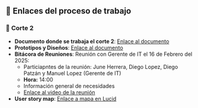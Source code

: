 ## 🔗 **Enlaces del proceso de trabajo**

### 📂 **Corte 2**

- **Documento donde se trabaja el corte 2**: [Enlace al documento](https://uvggt-my.sharepoint.com/:w:/g/personal/pat23525_uvg_edu_gt/EX0puIQyWSNLkuhq-kB1jFcB3HwwzqMuMs9xgnDwmyBdew?e=g4hoEu)
- **Prototipos y Diseños**: [Enlace al documento](https://github.com/dpatzan2/Proyecto_FlowPharma/blob/main/CORTE%202/Avances/Bosquejos%20de%20las%20ideas%20principales.pdf)
- **Bitácora de Reuniones**: Reunión con Gerente de IT el 16 de Febrero del 2025:
  -  Particiapntes de la reunión: June Herrera, Diego Lopez, Diego Patzán y Manuel Lopez (Gerente de IT)
  -  **Hora:** 14:00
  -  Información general de necesidades
  - [Enlace al video de la reunión](https://drive.google.com/file/d/1AaEPZZU-un4LlXKlMWRwrtBb52_F9QxO/view?usp=sharing)
- **User story map**: [Enlace a mapa en Lucid](https://lucid.app/lucidspark/b138eab5-c160-4dfa-b45d-38d14c6a41ef/edit?viewport_loc=-2093%2C-327%2C5499%2C2844%2C0_0&invitationId=inv_66ae4aac-d27f-4e77-905a-d89641737a07)
